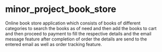 # minor_project_book_store
Online book store application which consists of books of different categories to search the books as of need and then add the books to cart and then proceed to payment to fill the respective details and the email message feature after completion of order the details are send to the entered email as well as order tracking feature.
